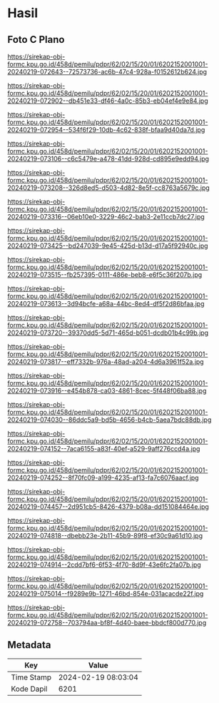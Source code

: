 # Hasil

## Foto C Plano

https://sirekap-obj-formc.kpu.go.id/458d/pemilu/pdpr/62/02/15/20/01/6202152001001-20240219-072643--72573736-ac6b-47c4-928a-f0152612b624.jpg

https://sirekap-obj-formc.kpu.go.id/458d/pemilu/pdpr/62/02/15/20/01/6202152001001-20240219-072902--db451e33-df46-4a0c-85b3-eb04ef4e9e84.jpg

https://sirekap-obj-formc.kpu.go.id/458d/pemilu/pdpr/62/02/15/20/01/6202152001001-20240219-072954--534f6f29-10db-4c62-838f-bfaa9d40da7d.jpg

https://sirekap-obj-formc.kpu.go.id/458d/pemilu/pdpr/62/02/15/20/01/6202152001001-20240219-073106--c6c5479e-a478-41dd-928d-cd895e9edd94.jpg

https://sirekap-obj-formc.kpu.go.id/458d/pemilu/pdpr/62/02/15/20/01/6202152001001-20240219-073208--326d8ed5-d503-4d82-8e5f-cc8763a5679c.jpg

https://sirekap-obj-formc.kpu.go.id/458d/pemilu/pdpr/62/02/15/20/01/6202152001001-20240219-073316--06eb10e0-3229-46c2-bab3-2e11ccb7dc27.jpg

https://sirekap-obj-formc.kpu.go.id/458d/pemilu/pdpr/62/02/15/20/01/6202152001001-20240219-073425--bd247039-9e45-425d-b13d-d17a5f92940c.jpg

https://sirekap-obj-formc.kpu.go.id/458d/pemilu/pdpr/62/02/15/20/01/6202152001001-20240219-073515--fb257395-0111-486e-beb8-e6f5c36f207b.jpg

https://sirekap-obj-formc.kpu.go.id/458d/pemilu/pdpr/62/02/15/20/01/6202152001001-20240219-073613--3d94bcfe-a68a-44bc-8ed4-df5f2d86bfaa.jpg

https://sirekap-obj-formc.kpu.go.id/458d/pemilu/pdpr/62/02/15/20/01/6202152001001-20240219-073720--39370dd5-5d71-465d-b051-dcdb01b4c99b.jpg

https://sirekap-obj-formc.kpu.go.id/458d/pemilu/pdpr/62/02/15/20/01/6202152001001-20240219-073817--eff7332b-976a-48ad-a204-4d6a3961f52a.jpg

https://sirekap-obj-formc.kpu.go.id/458d/pemilu/pdpr/62/02/15/20/01/6202152001001-20240219-073916--e454b878-ca03-4861-8cec-5f448f06ba88.jpg

https://sirekap-obj-formc.kpu.go.id/458d/pemilu/pdpr/62/02/15/20/01/6202152001001-20240219-074030--86ddc5a9-bd5b-4656-b4cb-5aea7bdc88db.jpg

https://sirekap-obj-formc.kpu.go.id/458d/pemilu/pdpr/62/02/15/20/01/6202152001001-20240219-074152--7aca6155-a83f-40ef-a529-9aff276ccd4a.jpg

https://sirekap-obj-formc.kpu.go.id/458d/pemilu/pdpr/62/02/15/20/01/6202152001001-20240219-074252--8f70fc09-a199-4235-af13-fa7c6076aacf.jpg

https://sirekap-obj-formc.kpu.go.id/458d/pemilu/pdpr/62/02/15/20/01/6202152001001-20240219-074457--2d951cb5-8426-4379-b08a-dd151084464e.jpg

https://sirekap-obj-formc.kpu.go.id/458d/pemilu/pdpr/62/02/15/20/01/6202152001001-20240219-074818--dbebb23e-2b11-45b9-89f8-ef30c9a61d10.jpg

https://sirekap-obj-formc.kpu.go.id/458d/pemilu/pdpr/62/02/15/20/01/6202152001001-20240219-074914--2cdd7bf6-6f53-4f70-8d9f-43e6fc2fa07b.jpg

https://sirekap-obj-formc.kpu.go.id/458d/pemilu/pdpr/62/02/15/20/01/6202152001001-20240219-075014--f9289e9b-1271-46bd-854e-031acacde22f.jpg

https://sirekap-obj-formc.kpu.go.id/458d/pemilu/pdpr/62/02/15/20/01/6202152001001-20240219-072758--703794aa-bf8f-4d40-baee-bbdcf800d770.jpg


## Metadata

| Key        | Value               |
| ---------- | ------------------- |
| Time Stamp | 2024-02-19 08:03:04 |
| Kode Dapil | 6201                |



